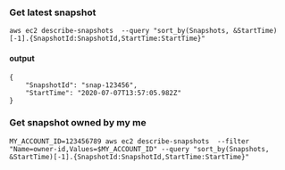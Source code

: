 ### Get latest snapshot

```
aws ec2 describe-snapshots  --query "sort_by(Snapshots, &StartTime)[-1].{SnapshotId:SnapshotId,StartTime:StartTime}"
```

#### output
```
{
    "SnapshotId": "snap-123456", 
    "StartTime": "2020-07-07T13:57:05.982Z"
}
```

### Get snapshot owned by my me

```
MY_ACCOUNT_ID=123456789 aws ec2 describe-snapshots  --filter "Name=owner-id,Values=$MY_ACCOUNT_ID" --query "sort_by(Snapshots, &StartTime)[-1].{SnapshotId:SnapshotId,StartTime:StartTime}"
```
